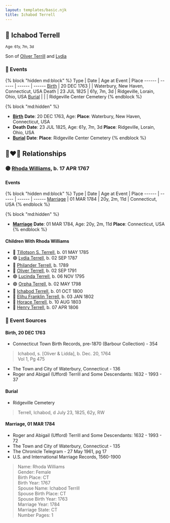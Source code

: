 ```yaml
---
layout: templates/basic.njk
title: Ichabod Terrell
---
```

## 🔵 Ichabod Terrell
<small>Age: 61y, 7m, 3d</small>

Son of [Oliver Terrill](/people/9/94505283) and [Lydia ](/people/1/18213296)

### 📆 Events

{% block "hidden md:block" %}
Type | Date | Age at Event | Place
------ | ------ | ------ | ------
[Birth](#event-event-2) | 20 DEC 1763 |  | Waterbury, New Haven, Connecticut, USA
Death | 23 JUL 1825 | 61y, 7m, 3d | Ridgeville, Lorain, Ohio, USA
[Burial](#event-event-4) |  |  | Ridgeville Center Cemetery
{% endblock %}

{% block "md:hidden" %}
- **[Birth](#event-event-2)**
**Date**: 20 DEC 1763, Age:
**Place**: Waterbury, New Haven, Connecticut, USA
- **Death**
**Date**: 23 JUL 1825, Age: 61y, 7m, 3d
**Place**: Ridgeville, Lorain, Ohio, USA
- **[Burial](#event-event-4)**
**Date**:
**Place**: Ridgeville Center Cemetery
{% endblock %}

## 👩‍❤️‍👨 Relationships

### 🟣 [Rhoda Williams](/people/2/220352), b. 17 APR 1767

#### Events

{% block "hidden md:block" %}
Type | Date | Age at Event | Place
------ | ------ | ------ | ------
[Marriage](#event-family-0-event-0) | 01 MAR 1784 | 20y, 2m, 11d | Connecticut, USA
{% endblock %}

{% block "md:hidden" %}
- **[Marriage](#event-family-0-event-0)**
**Date**: 01 MAR 1784, Age: 20y, 2m, 11d
**Place**: Connecticut, USA
{% endblock %}

#### Children With Rhoda Williams
* 🔵 [Tillotson S. Terrell](/people/2/25548435), b. 01 MAY 1785
* 🟣 [Lydia Terrell](/people/8/84586144), b. 02 SEP 1787
* 🔵 [Philander Terrell](/people/2/24198270), b. 1789
* 🔵 [Oliver Terrell](/people/6/67228756), b. 02 SEP 1791
* 🟣 [Lucinda Terrell](/people/4/4141148), b. 06 NOV 1795
* 🟣 [Orpha Terrell](/people/6/62971808), b. 02 MAY 1798
* 🔵 [Ichabod Terrell](/people/8/85336048), b. 01 OCT 1800
* 🔵 [Elihu Franklin Terrell](/people/8/86596293), b. 03 JAN 1802
* 🔵 [Horace Terrell](/people/4/43136442), b. 10 AUG 1803
* 🔵 [Henry Terrell](/people/6/6534130), b. 07 APR 1806
### 📰 Event Sources

#### <a id="event-event-2"></a> Birth, 20 DEC 1763
* Connecticut Town Birth Records, pre-1870 (Barbour Collection)  - 354
>   
  > Ichabod, s. [Oliver & Lidda], b. Dec. 20, 1764  
  > Vol 1, Pg 475
* The Town and City of Waterbury, Connecticut  - 136
* Roger and Abigail (Ufford) Terrill and Some Descendants: 1632 - 1993  - 37

#### <a id="event-event-4"></a> Burial
* Ridgeville Cemetery
>   
  > Terrell, Ichabod, d July 23, 1825, 62y, RW

#### <a id="event-family-0-event-0"></a> Marriage, 01 MAR 1784
* Roger and Abigail (Ufford) Terrill and Some Descendants: 1632 - 1993  - 72
* The Town and City of Waterbury, Connecticut  - 135
* The Chronicle Telegram  - 27 May 1961, pg 17
* U.S. and International Marriage Records, 1560-1900
>   
  > Name: Rhoda Williams  
  > Gender: Female  
  > Birth Place: CT  
  > Birth Year: 1767  
  > Spouse Name: Ichabod Terrill  
  > Spouse Birth Place: CT  
  > Spouse Birth Year: 1763  
  > Marriage Year: 1784  
  > Marriage State: CT  
  > Number Pages: 1